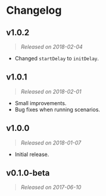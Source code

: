 # Changelog

## v1.0.2
> *Released on 2018-02-04*

- Changed ```startDelay``` to ```initDelay```.

## v1.0.1
> *Released on 2018-02-01*

- Small improvements.
- Bug fixes when running scenarios.

## v1.0.0
> *Released on 2018-01-07*

- Initial release.

## v0.1.0-beta
> *Released on 2017-06-10*
